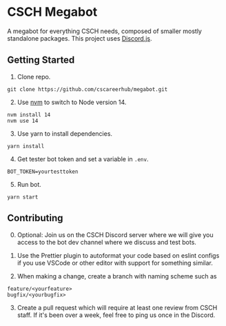 # CSCH Megabot

A megabot for everything CSCH needs, composed of smaller mostly standalone packages. This project uses [Discord.js](https://discord.js.org/#/).

## Getting Started

1. Clone repo.

```
git clone https://github.com/cscareerhub/megabot.git
```

2. Use [nvm](https://github.com/nvm-sh/nvm) to switch to Node version 14.

```
nvm install 14
nvm use 14
```

3. Use yarn to install dependencies.

```
yarn install
```

4. Get tester bot token and set a variable in `.env`.

```
BOT_TOKEN=yourtesttoken
```

5. Run bot.

```
yarn start
```

## Contributing

0. Optional: Join us on the CSCH Discord server where we will give you access to the bot dev channel where we discuss and test bots.

1. Use the Prettier plugin to autoformat your code based on eslint configs if you use VSCode or other editor with support for something similar.

2. When making a change, create a branch with naming scheme such as

```
feature/<yourfeature>
bugfix/<yourbugfix>
```

3. Create a pull request which will require at least one review from CSCH staff. If it's been over a week, feel free to ping us once in the Discord.
